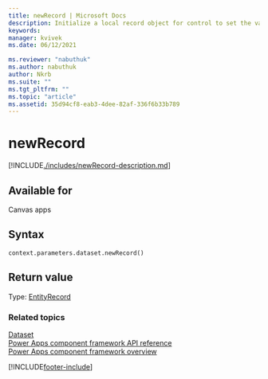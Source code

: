 ```yaml
---
title: newRecord | Microsoft Docs
description: Initialize a local record object for control to set the value. The control will need to invoke save() on the newly created record to persist the change.
keywords:
manager: kvivek
ms.date: 06/12/2021

ms.reviewer: "nabuthuk"
ms.author: nabuthuk
author: Nkrb
ms.suite: ""
ms.tgt_pltfrm: ""
ms.topic: "article"
ms.assetid: 35d94cf8-eab3-4dee-82af-336f6b33b789
---
```


# newRecord

[!INCLUDE[./includes/newRecord-description.md](./includes/newrecord-description.md)]

## Available for

Canvas apps

## Syntax

`context.parameters.dataset.newRecord()`

## Return value

Type: [EntityRecord](../entityrecord.md)

### Related topics

[Dataset](../dataset.md)<br/>
[Power Apps component framework API reference](../../reference/index.md)<br/>
[Power Apps component framework overview](../../overview.md)

[!INCLUDE[footer-include](../../../../includes/footer-banner.md)]

